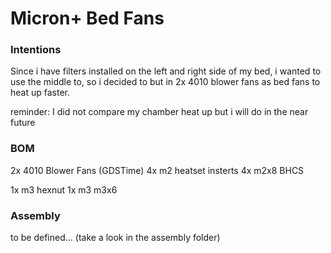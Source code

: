 # Micron+ Bed Fans

### Intentions
Since i have filters installed on the left and right side of my bed, i wanted to use the middle to, so i decided to but in 2x 4010 blower fans as bed fans to heat up faster.

reminder: I did not compare my chamber heat up but i will do in the near future

### BOM

2x 4010 Blower Fans (GDSTime)
4x m2 heatset insterts
4x m2x8 BHCS

1x m3 hexnut
1x m3 m3x6

### Assembly

to be defined... (take a look in the assembly folder)
